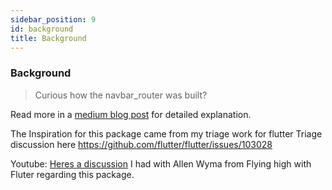 ```yaml
---
sidebar_position: 9
id: background
title: Background
---
```


### Background

> Curious how the navbar_router was built?

Read more in a [medium blog post](https://maheshmnj.medium.com/everything-about-the-bottomnavigationbar-in-flutter-e99e5470dddb) for detailed explanation.

The Inspiration for this package came from my triage work for flutter
Triage discussion here https://github.com/flutter/flutter/issues/103028

Youtube: [Heres a discussion](https://www.youtube.com/watch?v=IhlikgW8OY8&t=614s) I had with Allen Wyma from Flying high with Fluter regarding this package.


